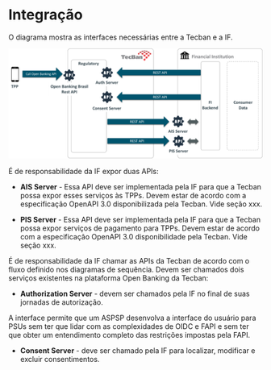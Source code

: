 # Integração

O diagrama mostra as interfaces necessárias entre a Tecban e a IF.


![Integração](../images/Integracao_Apis.png)

É de responsabilidade da IF expor duas APIs:

- **AIS Server** - Essa API deve ser implementada pela IF para que a Tecban possa expor esses serviços às TPPs. Devem estar de acordo com a especificação OpenAPI 3.0 disponibilizada pela Tecban. Vide seção xxx.

- **PIS Server** - Essa API deve ser implementada pela IF para que a Tecban possa expor serviços de pagamento para TPPs. Devem estar de acordo com a especificação OpenAPI 3.0 disponibilidade pela Tecban. Vide seção xxx.

É de responsabilidade da IF chamar as APIs da Tecban de acordo com o fluxo definido nos diagramas de sequência.
Devem ser chamados dois serviços existentes na plataforma Open Banking da Tecban:

- **Authorization Server** - devem ser chamados pela IF no final de suas jornadas de autorização.

A interface permite que um ASPSP desenvolva a interface do usuário para PSUs sem ter que lidar com as complexidades de OIDC e FAPI e sem ter que obter um entendimento completo das restrições impostas pela FAPI.

- **Consent Server** - deve ser chamado pela IF para localizar, modificar e excluir consentimentos.

